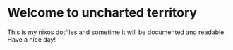 # Welcome to uncharted territory

This is my nixos dotfiles and sometime it will be documented and readable. Have a nice day!
